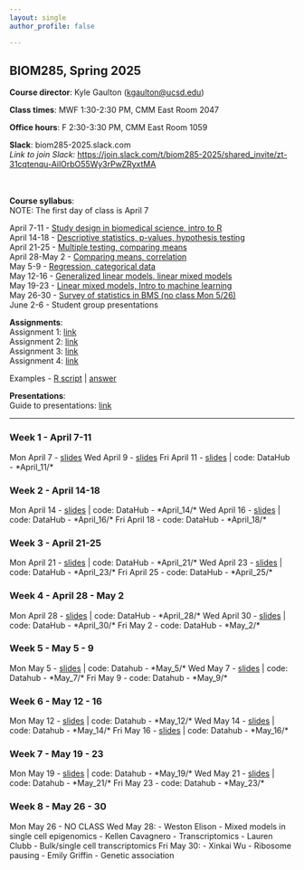 ```yaml
---
layout: single
author_profile: false

---
```


## BIOM285, Spring 2025

**Course director**: Kyle Gaulton (kgaulton@ucsd.edu)

**Class times**: MWF 1:30-2:30 PM, CMM East Room 2047  

**Office hours**:  F 2:30-3:30 PM, CMM East Room 1059  

**Slack**:  biom285-2025.slack.com  
*Link to join Slack:* https://join.slack.com/t/biom285-2025/shared_invite/zt-31cqtenqu-AilOrbO55Wy3rPwZRyxtMA  
<br>
<br>

**Course syllabus**:  
NOTE: The first day of class is April 7  

April 7-11 - <a href="#w1">Study design in biomedical science, intro to R<a/>  
April 14-18	- <a href="#w2">Descriptive statistics, p-values, hypothesis testing</a>  
April 21-25	- <a href="#w3">Multiple testing, comparing means</a>   
April 28-May 2 - <a href="#w4">Comparing means, correlation</a>  
May 5-9	- <a href="#w5">Regression, categorical data</a>  
May 12-16	- <a href="#w6">Generalized linear models, linear mixed models</a>  
May 19-23	- <a href="#w7">Linear mixed models, Intro to machine learning</a>   
May 26-30	- <a href="#w8">Survey of statistics in BMS (no class Mon 5/26)</a>      
June 2-6	- Student group presentations  

**Assignments**:  
Assignment 1: <a href="https://www.gaultonlab.org/BIOM285_a1_2025">link</a>   
Assignment 2: <a href="https://www.gaultonlab.org/BIOM285_a2_2025">link</a>   
Assignment 3: <a href="https://www.gaultonlab.org/BIOM285_a3_2025">link</a>  
Assignment 4: <a href="https://www.gaultonlab.org/BIOM285_a4_2025">link</a>   
  
Examples - <a href="https://www.gaultonlab.org/example_script.R">R script</a> | <a href="https://www.gaultonlab.org/example_answer.pdf">answer</a>  

**Presentations**:   
Guide to presentations: <a href="https://www.gaultonlab.org/BIOM285_group">link</a>  
  
------  


<h3 id="w1">Week 1 - April 7-11</h3>
Mon April 7 - <a href="https://docs.google.com/presentation/d/1O1I5mCIhuAK-mVwjZqrNRvAU3wJO5xQ_ygqJ2Fi9KiM/edit?usp=sharing">slides</a>  
Wed April 9 - <a href="https://docs.google.com/presentation/d/1O1I5mCIhuAK-mVwjZqrNRvAU3wJO5xQ_ygqJ2Fi9KiM/edit?usp=sharing">slides</a>  
Fri April 11 - <a href="https://docs.google.com/presentation/d/1FmSuxYe442nH-YmUuPHKzocgt38nyjcnSaYKjildYmY/edit?usp=sharing">slides</a> | code: DataHub - *April_11/*     
  
<h3 id="w2">Week 2 - April 14-18</h3>
Mon April 14 - <a href="https://docs.google.com/presentation/d/1KHTiTFgLJDfonlZEiS4DoKs55gmnUj-pdJsmAbvE8Cw/edit?usp=sharing">slides</a> | code: DataHub - *April_14/*   
Wed April 16 - <a href="https://docs.google.com/presentation/d/1-5GpBGPRaScdiyM2WZgahTJLLYdsTkBWUq2xqbrFwKE/edit?usp=sharing">slides</a> | code: DataHub - *April_16/*  
Fri April 18 - code: DataHub - *April_18/*  

<h3 id="w3">Week 3 - April 21-25</h3>  
Mon April 21 - <a href="https://docs.google.com/presentation/d/1e5g_P6_X0Un5MllSo3iYwpTt1R0894UTy2w1Da9EWw8/edit?usp=sharing">slides</a> | code: DataHub - *April_21/*  
Wed April 23 - <a href="https://docs.google.com/presentation/d/1y8MACMjDdwujZExEhVPVXAJn-6S3P_s9OVzw4eXxE3w/edit?usp=sharing">slides</a> | code: DataHub - *April_23/*  
Fri April 25 - code: DataHub - *April_25/*  

<h3 id="w4">Week 4 - April 28 - May 2</h3>  
Mon April 28 - <a href="https://docs.google.com/presentation/d/1GZUAp3QB8j5t7Vrg6jmIR-WN1EI8AEXzBcTWt5U2SXg/edit?usp=sharing">slides</a> | code: DataHub - *April_28/*   
Wed April 30 - <a href="https://docs.google.com/presentation/d/1yGvXz7IWOrIA9oU0Y7EsuzpsAJDDrKWKM9JRvivR1DI/edit?usp=sharing">slides</a> | code: DataHub - *April_30/*  
Fri May 2 - code: DataHub - *May_2/*  

<h3 id="w5">Week 5 - May 5 - 9</h3>  
Mon May 5 - <a href="https://docs.google.com/presentation/d/1EOx2SpcXZoT6y455mCnxVyDIVt5UUp5zb1roivqwEqQ/edit?usp=sharing">slides</a> | code: Datahub - *May_5/*  
Wed May 7 - <a href="https://docs.google.com/presentation/d/1vJpTAIu8SqxBbdQqY2l23GDFmUiB17FQthLB--DRI6I/edit?usp=sharing">slides</a> | code: Datahub - *May_7/*  
Fri May 9  - code: Datahub - *May_9/*

<h3 id="w6">Week 6 - May 12 - 16</h3>  
Mon May 12 - <a href="https://docs.google.com/presentation/d/1Fk0rHQJ05DgvAEZfdUvo7K2eFD5xw0-1ohfQ_gm16HU/edit?usp=sharing">slides</a> | code: Datahub - *May_12/*  
Wed May 14 - <a href="https://docs.google.com/presentation/d/1Fk0rHQJ05DgvAEZfdUvo7K2eFD5xw0-1ohfQ_gm16HU/edit?usp=sharing">slides</a> | code: Datahub - *May_14/*  
Fri May 16 - <a href="https://docs.google.com/presentation/d/1_0MdSKU5OYTaJrphiGdFYk3o_jANXI1kC7WN7h4W4tE/edit?usp=sharing">slides</a> | code: Datahub - *May_16/*  

<h3 id="w7">Week 7 - May 19 - 23</h3>  
Mon May 19 - <a href="https://docs.google.com/presentation/d/1_0MdSKU5OYTaJrphiGdFYk3o_jANXI1kC7WN7h4W4tE/edit?usp=sharing">slides</a> | code: Datahub - *May_19/*   
Wed May 21 - <a href="https://docs.google.com/presentation/d/1jZ2_7KgArsj5YCJjNqb3T9h0NwaeSlkZOZgjesML6fA/edit?usp=sharing">slides</a> | code: Datahub - *May_21/*  
Fri May 23 - code: Datahub - *May_23/*  

<h3 id="w7">Week 8 - May 26 - 30</h3>  
Mon May 26 - NO CLASS  
Wed May 28:   
- Weston Elison - Mixed models in single cell epigenomics
- Kellen Cavagnero - Transcriptomics
- Lauren Clubb - Bulk/single cell transcriptomics  
Fri May 30: 
- Xinkai Wu - Ribosome pausing  
- Emily Griffin - Genetic association  





